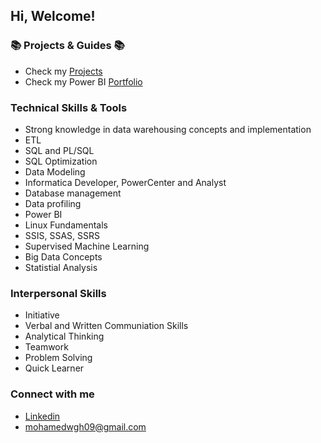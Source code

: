 ## Hi, Welcome!

### 📚 Projects & Guides 📚
- Check my [Projects](https://github.com/MohamedWageh09?tab=repositories)
- Check my Power BI [Portfolio](https://www.novypro.com/profile_projects/mohamed-wageh)

### Technical Skills & Tools
- Strong knowledge in data warehousing concepts and implementation
- ETL
- SQL and PL/SQL
- SQL Optimization
- Data Modeling
- Informatica Developer, PowerCenter and Analyst
- Database management
- Data profiling
- Power BI
- Linux Fundamentals
- SSIS, SSAS, SSRS
- Supervised Machine Learning
- Big Data Concepts
- Statistial Analysis
### Interpersonal Skills
- Initiative
- Verbal and Written Communiation Skills
- Analytical Thinking
- Teamwork
- Problem Solving
- Quick Learner

### Connect with me
- [Linkedin](https://www.linkedin.com/in/m-wageh)
- mohamedwgh09@gmail.com
